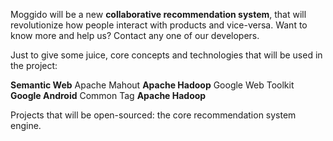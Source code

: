 Moggido will be a new **collaborative recommendation system**, that will revolutionize how people interact with products and vice-versa. Want to know more and help us? Contact any one of our developers.

Just to give some juice, core concepts and technologies that will be used in the project:

**Semantic Web** Apache Mahout
**Apache Hadoop** Google Web Toolkit
**Google Android** Common Tag
**Apache Hadoop**

Projects that will be open-sourced: the core recommendation system engine.